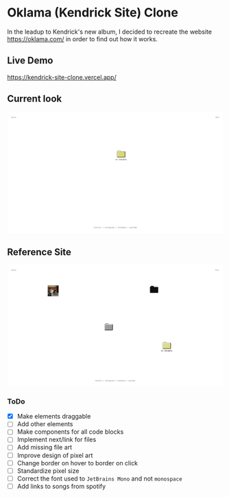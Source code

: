 # Oklama (Kendrick Site) Clone

In the leadup to Kendrick's new album, I decided to recreate the website https://oklama.com/ in order to find out how it works.

## Live Demo

https://kendrick-site-clone.vercel.app/

## Current look

![current version](public/myVersion.png "sample")

## Reference Site

![live version](public/OG.png "sample")

### ToDo

- [x] Make elements draggable
- [ ] Add other elements
- [ ] Make components for all code blocks
- [ ] Implement next/link for files
- [ ] Add missing file art
- [ ] Improve design of pixel art
- [ ] Change border on hover to border on click
- [ ] Standardize pixel size
- [ ] Correct the font used to `JetBrains Mono` and not `monospace`
- [ ] Add links to songs from spotify
